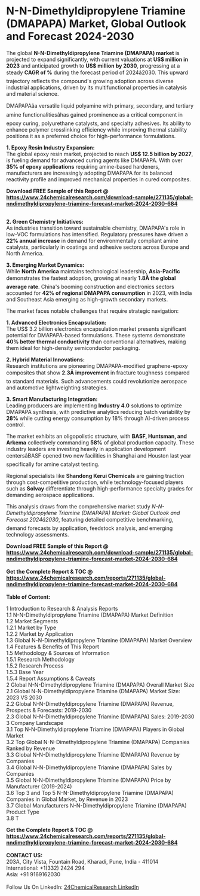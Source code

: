 <h1>N-N-Dimethyldipropylene Triamine (DMAPAPA) Market, Global Outlook and Forecast 2024-2030</h1><p>The global <strong>N-N-Dimethyldipropylene Triamine (DMAPAPA) market</strong> is projected to expand significantly, with current valuations at <strong>US$ million in 2023</strong> and anticipated growth to <strong>US$ million by 2030</strong>, progressing at a steady <strong>CAGR of %</strong> during the forecast period of 2024â2030. This upward trajectory reflects the compound's growing adoption across diverse industrial applications, driven by its multifunctional properties in catalysis and material science.</p><p>DMAPAPAâa versatile liquid polyamine with primary, secondary, and tertiary amine functionalitiesâhas gained prominence as a critical component in epoxy curing, polyurethane catalysts, and specialty adhesives. Its ability to enhance polymer crosslinking efficiency while improving thermal stability positions it as a preferred choice for high-performance formulations.</p><p><strong>1. Epoxy Resin Industry Expansion:</strong><br>
The global epoxy resin market, projected to reach <strong>US$ 12.5 billion by 2027</strong>, is fueling demand for advanced curing agents like DMAPAPA. With over <strong>35% of epoxy applications</strong> requiring amine-based hardeners, manufacturers are increasingly adopting DMAPAPA for its balanced reactivity profile and improved mechanical properties in cured composites.</p><div><b>Download FREE Sample of this Report @ 
            <a href="https://www.24chemicalresearch.com/download-sample/271135/global-nndimethyldipropylene-triamine-forecast-market-2024-2030-684">
            https://www.24chemicalresearch.com/download-sample/271135/global-nndimethyldipropylene-triamine-forecast-market-2024-2030-684</a></b></div><br><p><strong>2. Green Chemistry Initiatives:</strong><br>
As industries transition toward sustainable chemistry, DMAPAPA's role in low-VOC formulations has intensified. Regulatory pressures have driven a <strong>22% annual increase</strong> in demand for environmentally compliant amine catalysts, particularly in coatings and adhesive sectors across Europe and North America.</p><p><strong>3. Emerging Market Dynamics:</strong><br>
While <strong>North America</strong> maintains technological leadership, <strong>Asia-Pacific</strong> demonstrates the fastest adoption, growing at nearly <strong>1.8Ã the global average rate</strong>. China's booming construction and electronics sectors accounted for <strong>42% of regional DMAPAPA consumption</strong> in 2023, with India and Southeast Asia emerging as high-growth secondary markets.</p><p>The market faces notable challenges that require strategic navigation:</p><p><strong>1. Advanced Electronics Encapsulation:</strong><br>
The US$ 3.2 billion electronics encapsulation market presents significant potential for DMAPAPA-based formulations. These systems demonstrate <strong>40% better thermal conductivity</strong> than conventional alternatives, making them ideal for high-density semiconductor packaging.</p><p><strong>2. Hybrid Material Innovations:</strong><br>
Research institutions are pioneering DMAPAPA-modified graphene-epoxy composites that show <strong>2.3Ã improvement</strong> in fracture toughness compared to standard materials. Such advancements could revolutionize aerospace and automotive lightweighting strategies.</p><p><strong>3. Smart Manufacturing Integration:</strong><br>
Leading producers are implementing <strong>Industry 4.0</strong> solutions to optimize DMAPAPA synthesis, with predictive analytics reducing batch variability by <strong>28%</strong> while cutting energy consumption by 18% through AI-driven process control.</p><p>The market exhibits an oligopolistic structure, with <strong>BASF, Huntsman, and Arkema</strong> collectively commanding <strong>58%</strong> of global production capacity. These industry leaders are investing heavily in application development centersâBASF opened two new facilities in Shanghai and Houston last year specifically for amine catalyst testing.</p><p>Regional specialists like <strong>Shandong Kerui Chemicals</strong> are gaining traction through cost-competitive production, while technology-focused players such as <strong>Solvay</strong> differentiate through high-performance specialty grades for demanding aerospace applications.</p><p>This analysis draws from the comprehensive market study <em>N-N-Dimethyldipropylene Triamine (DMAPAPA) Market: Global Outlook and Forecast 2024â2030</em>, featuring detailed competitive benchmarking, demand forecasts by application, feedstock analysis, and emerging technology assessments.</p><div><b>Download FREE Sample of this Report @ 
            <a href="https://www.24chemicalresearch.com/download-sample/271135/global-nndimethyldipropylene-triamine-forecast-market-2024-2030-684">
            https://www.24chemicalresearch.com/download-sample/271135/global-nndimethyldipropylene-triamine-forecast-market-2024-2030-684</a></b></div><br><div><b>Get the Complete Report & TOC @ 
            <a href="https://www.24chemicalresearch.com/reports/271135/global-nndimethyldipropylene-triamine-forecast-market-2024-2030-684">
            https://www.24chemicalresearch.com/reports/271135/global-nndimethyldipropylene-triamine-forecast-market-2024-2030-684</a></b></div><br>
            <b>Table of Content:</b><p>1 Introduction to Research & Analysis Reports<br />
    1.1 N-N-Dimethyldipropylene Triamine (DMAPAPA) Market Definition<br />
    1.2 Market Segments<br />
        1.2.1 Market by Type<br />
        1.2.2 Market by Application<br />
    1.3 Global N-N-Dimethyldipropylene Triamine (DMAPAPA) Market Overview<br />
    1.4 Features & Benefits of This Report<br />
    1.5 Methodology & Sources of Information<br />
        1.5.1 Research Methodology<br />
        1.5.2 Research Process<br />
        1.5.3 Base Year<br />
        1.5.4 Report Assumptions & Caveats<br />
2 Global N-N-Dimethyldipropylene Triamine (DMAPAPA) Overall Market Size<br />
    2.1 Global N-N-Dimethyldipropylene Triamine (DMAPAPA) Market Size: 2023 VS 2030<br />
    2.2 Global N-N-Dimethyldipropylene Triamine (DMAPAPA) Revenue, Prospects & Forecasts: 2019-2030<br />
    2.3 Global N-N-Dimethyldipropylene Triamine (DMAPAPA) Sales: 2019-2030<br />
3 Company Landscape<br />
    3.1 Top N-N-Dimethyldipropylene Triamine (DMAPAPA) Players in Global Market<br />
    3.2 Top Global N-N-Dimethyldipropylene Triamine (DMAPAPA) Companies Ranked by Revenue<br />
    3.3 Global N-N-Dimethyldipropylene Triamine (DMAPAPA) Revenue by Companies<br />
    3.4 Global N-N-Dimethyldipropylene Triamine (DMAPAPA) Sales by Companies<br />
    3.5 Global N-N-Dimethyldipropylene Triamine (DMAPAPA) Price by Manufacturer (2019-2024)<br />
    3.6 Top 3 and Top 5 N-N-Dimethyldipropylene Triamine (DMAPAPA) Companies in Global Market, by Revenue in 2023<br />
    3.7 Global Manufacturers N-N-Dimethyldipropylene Triamine (DMAPAPA) Product Type<br />
    3.8 T</p><div><b>Get the Complete Report & TOC @ 
            <a href="https://www.24chemicalresearch.com/reports/271135/global-nndimethyldipropylene-triamine-forecast-market-2024-2030-684">
            https://www.24chemicalresearch.com/reports/271135/global-nndimethyldipropylene-triamine-forecast-market-2024-2030-684</a></b></div><br><b>CONTACT US:</b><br>
            203A, City Vista, Fountain Road, Kharadi, Pune, India - 411014<br>
            International: +1(332) 2424 294<br>
            Asia: +91 9169162030 <br><br>
            Follow Us On LinkedIn: <a href="https://www.linkedin.com/company/24chemicalresearch/">24ChemicalResearch LinkedIn</a>